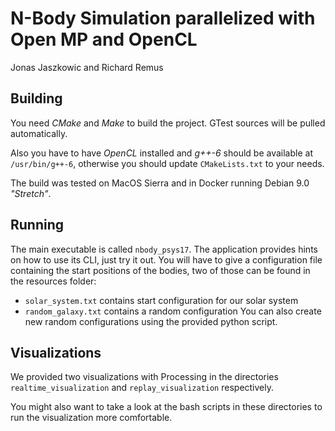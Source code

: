 # N-Body Simulation parallelized with Open MP and OpenCL
Jonas Jaszkowic and Richard Remus

## Building
You need _CMake_ and _Make_ to build the project. GTest sources will be pulled automatically.

Also you have to have _OpenCL_ installed and _g++-6_ should be available at `/usr/bin/g++-6`, otherwise you should update `CMakeLists.txt` to your needs.

The build was tested on MacOS Sierra and in Docker running Debian 9.0 _"Stretch"_. 

## Running
The main executable is called `nbody_psys17`.
The application provides hints on how to use its CLI, just try it out. 
You will have to give a configuration file containing the start positions of the bodies, two of those can be found in the resources folder:
- `solar_system.txt` contains start configuration for our solar system
- `random_galaxy.txt` contains a random configuration
You can also create new random configurations using the provided python script.

## Visualizations

We provided two visualizations with Processing in the directories `realtime_visualization` and `replay_visualization` respectively. 

You might also want to take a look at the bash scripts in these directories to run the visualization more comfortable.